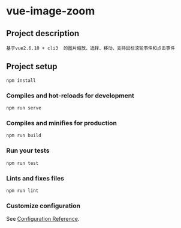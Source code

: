 # vue-image-zoom

## Project description
```
基于vue2.6.10 + cli3  的图片缩放、选择、移动，支持鼠标滚轮事件和点击事件
```

## Project setup
```
npm install
```

### Compiles and hot-reloads for development
```
npm run serve
```

### Compiles and minifies for production
```
npm run build
```

### Run your tests
```
npm run test
```

### Lints and fixes files
```
npm run lint
```

### Customize configuration
See [Configuration Reference](https://cli.vuejs.org/config/).
